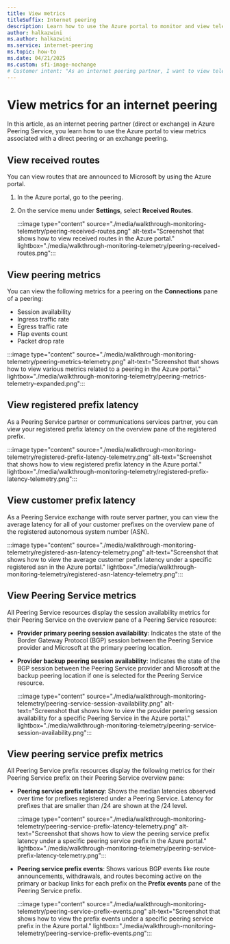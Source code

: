 ```yaml
---
title: View metrics
titleSuffix: Internet peering
description: Learn how to use the Azure portal to monitor and view telemetry for an internet peering with Azure Peering Service.
author: halkazwini
ms.author: halkazwini
ms.service: internet-peering
ms.topic: how-to
ms.date: 04/21/2025
ms.custom: sfi-image-nochange
# Customer intent: "As an internet peering partner, I want to view telemetry and metrics for my peerings in the Azure portal, so that I can monitor performance and ensure optimal connectivity."
---
```


# View metrics for an internet peering

In this article, as an internet peering partner (direct or exchange) in Azure Peering Service, you learn how to use the Azure portal to view metrics associated with a direct peering or an exchange peering.

## View received routes

You can view routes that are announced to Microsoft by using the Azure portal.

1. In the Azure portal, go to the peering.

1. On the service menu under **Settings**, select **Received Routes**.

    :::image type="content" source="./media/walkthrough-monitoring-telemetry/peering-received-routes.png" alt-text="Screenshot that shows how to view received routes in the Azure portal." lightbox="./media/walkthrough-monitoring-telemetry/peering-received-routes.png":::

## View peering metrics

You can view the following metrics for a peering on the **Connections** pane of a peering:

- Session availability
- Ingress traffic rate
- Egress traffic rate
- Flap events count
- Packet drop rate

:::image type="content" source="./media/walkthrough-monitoring-telemetry/peering-metrics-telemetry.png" alt-text="Screenshot that shows how to view various metrics related to a peering in the Azure portal." lightbox="./media/walkthrough-monitoring-telemetry/peering-metrics-telemetry-expanded.png":::

## View registered prefix latency

As a Peering Service partner or communications services partner, you can view your registered prefix latency on the overview pane of the registered prefix.

:::image type="content" source="./media/walkthrough-monitoring-telemetry/registered-prefix-latency-telemetry.png" alt-text="Screenshot that shows how to view registered prefix latency in the Azure portal." lightbox="./media/walkthrough-monitoring-telemetry/registered-prefix-latency-telemetry.png":::

## View customer prefix latency

As a Peering Service exchange with route server partner, you can view the average latency for all of your customer prefixes on the overview pane of the registered autonomous system number (ASN).

:::image type="content" source="./media/walkthrough-monitoring-telemetry/registered-asn-latency-telemetry.png" alt-text="Screenshot that shows how to view the average customer prefix latency under a specific registered asn in the Azure portal." lightbox="./media/walkthrough-monitoring-telemetry/registered-asn-latency-telemetry.png":::

## View Peering Service metrics

All Peering Service resources display the session availability metrics for their Peering Service on the overview pane of a Peering Service resource:

- **Provider primary peering session availability**: Indicates the state of the Border Gateway Protocol (BGP) session between the Peering Service provider and Microsoft at the primary peering location.

- **Provider backup peering session availability**: Indicates the state of the BGP session between the Peering Service provider and Microsoft at the backup peering location if one is selected for the Peering Service resource.

    :::image type="content" source="./media/walkthrough-monitoring-telemetry/peering-service-session-availability.png" alt-text="Screenshot that shows how to view the provider peering session availability for a specific Peering Service in the Azure portal." lightbox="./media/walkthrough-monitoring-telemetry/peering-service-session-availability.png":::

## View peering service prefix metrics

All Peering Service prefix resources display the following metrics for their Peering Service prefix on their Peering Service overview pane:

- **Peering service prefix latency**: Shows the median latencies observed over time for prefixes registered under a Peering Service. Latency for prefixes that are smaller than \/24 are shown at the \/24 level.

    :::image type="content" source="./media/walkthrough-monitoring-telemetry/peering-service-prefix-latency-telemetry.png" alt-text="Screenshot that shows how to view the peering service prefix latency under a specific peering service prefix in the Azure portal." lightbox="./media/walkthrough-monitoring-telemetry/peering-service-prefix-latency-telemetry.png":::

- **Peering service prefix events**: Shows various BGP events like route announcements, withdrawals, and routes becoming active on the primary or backup links for each prefix on the **Prefix events** pane of the Peering Service prefix.

    :::image type="content" source="./media/walkthrough-monitoring-telemetry/peering-service-prefix-events.png" alt-text="Screenshot that shows how to view the prefix events under a specific peering service prefix in the Azure portal." lightbox="./media/walkthrough-monitoring-telemetry/peering-service-prefix-events.png":::
